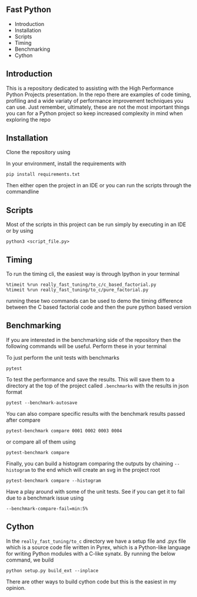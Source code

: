 Fast Python
---------------------

 * Introduction
 * Installation
 * Scripts
 * Timing
 * Benchmarking
 * Cython
 
 ## Introduction
 This is a repository dedicated to assisting with the High Performance Python Projects presentation. In the repo there are examples of code timing, profiling and a wide variaty of performance improvement techniques you can use. Just remember, ultimately, these are not the most important things you can for a Python project so keep increased complexity in mind when exploring the repo 
 
 
## Installation
Clone the repository using 

In your environment, install the requirements with
 
    pip install requirements.txt

Then either open the project in an IDE or you can run the scripts through the commandline

## Scripts
Most of the scripts in this project can be run simply by executing in an IDE or by using 

    python3 <script_file.py>
 
 
## Timing 
To run the timing cli, the easiest way is through Ipython in your terminal

    %timeit %run really_fast_tuning/to_c/c_based_factorial.py
    %timeit %run really_fast_tuning/to_c/pure_factorial.py

running these two commands can be used to demo the timing difference between the C based factorial code and then the pure python based version
 
 ## Benchmarking
If you are interested in the benchmarking side of the repository then the following commands will be useful. Perform these in your terminal 

To just perform the unit tests with benchmarks

    pytest 

To test the performance and save the results. This will save them to a directory at the top of the project called `.benchmarks` with the results in json format

    pytest --benchmark-autosave
    
You can also compare specific results with the benchmark results passed after compare
 
    pytest-benchmark compare 0001 0002 0003 0004
 
or compare all of them using 
 
    pytest-benchmark compare
 
Finally, you can build a histogram comparing the outputs by chaining `--histogram` to the end which will create an svg in the project root
 
    pytest-benchmark compare --histogram
 
Have a play around with some of the unit tests. See if you can get it to fail due to a benchmark issue using
 
    --benchmark-compare-fail=min:5%
 
## Cython
In the `really_fast_tuning/to_c` directory we have a setup file and .pyx file which is a source code file written in Pyrex, which is a Python-like language for writing Python modules with a C-like synatx.
By running the below command, we build 

    python setup.py build_ext --inplace

There are other ways to build cython code but this is the easiest in my opinion. 
